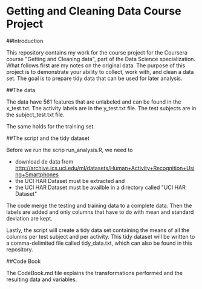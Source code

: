 # Getting and Cleaning Data Course Project

##Introduction

This repository contains my work for the course project for the Coursera course "Getting and Cleaning data", part of the Data Science specialization. What follows first are my notes on the original data. The purpose of this project is to demonstrate your ability to collect, work with, and clean a data set. The goal is to prepare tidy data that can be used for later analysis.

##The data

The data have 561 features that are unlabeled and can be found in the x_test.txt. The activity labels are in the y_test.txt file. The test subjects are in the subject_test.txt file.

The same holds for the training set.

##The script and the tidy dataset

Before we run the scrip run_analysis.R, we need to 
* download de data from http://archive.ics.uci.edu/ml/datasets/Human+Activity+Recognition+Using+Smartphones 
* the UCI HAR Dataset must be extracted and 
* the UCI HAR Dataset must be availble in a directory called "UCI HAR Dataset"

The code merge the testing and training data to a complete data. Then the labels are added and only columns that have to do with mean and standard deviation are kept.

Lastly, the script will create a tidy data set containing the means of all the columns per test subject and per activity. This tidy dataset will be written to a comma-delimited file called tidy_data.txt, which can also be found in this repository.

##Code Book

The CodeBook.md file explains the transformations performed and the resulting data and variables.
